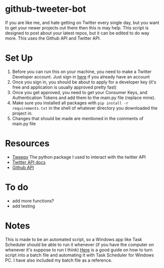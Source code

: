 # github-tweeter-bot
If you are like me, and hate getting on Twitter every single day, but you want to get your newer projects out there then this is may help. This script is designed to post
about your latest repos, but it can be edited to do way more. This uses the Github API and Twitter API.

# Set Up
1. Before you can run this on your machine, you need to make a Twitter Developer account. Just sign in [here](https://developer.twitter.com/en/portal/dashboard) if you already have an account
2. Once you sign in, you should be about to apply for a developer key (it's free and application is usually approved pretty fast)
3. Once you get approved, you need to get your Consumer Keys, and Authentication Tokens and add them to the main.py file (replace mine).
4. Make sure you installed all packages with ```pip install -r requirements.txt``` in the shell of whatever directory you downloaded the project in. 
5. Changes that should be made are mentioned in the comments of main.py file

# Resources
- [Tweepy](https://www.tweepy.org/) The python package I used to interact with the twitter API
- [Twitter API docs](https://developer.twitter.com/en/docs)
- [Github API](https://docs.github.com/en/rest)

# To do
- add more functions?
- add testing

# Notes
This is made to be an automated script, so a Windows app like Task Scheduler should be able to run it whenever (if you have the computer on whenever it's suppose to run I think)
[Here](https://datatofish.com/python-script-windows-scheduler/) is a good guide on how to turn script into a batch file and automating it with Task Scheduler for Windows PC.
I have also included my batch file as a reference.
